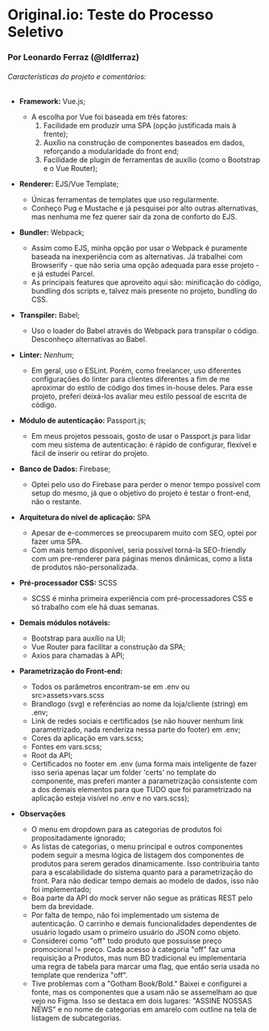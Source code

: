# Original.io: Teste do Processo Seletivo
### Por Leonardo Ferraz (@ldlferraz)
###### Características do projeto e comentários:
  - **Framework:** Vue.js;
    - A escolha por Vue foi baseada em três fatores: 
      1. Facilidade em produzir uma SPA (opção justificada mais à frente); 
      2. Auxílio na construção de componentes baseados em dados, reforçando a modularidade do front end;
      3. Facilidade de plugin de ferramentas de auxílio (como o Bootstrap e o Vue Router);
  - **Renderer:** EJS/Vue Template;
    - Únicas ferramentas de templates que uso regularmente.
    - Conheço Pug e Mustache e já pesquisei por alto outras alternativas, mas nenhuma me fez querer sair da zona de conforto do EJS.
  - **Bundler:** Webpack;
    - Assim como EJS, minha opção por usar o Webpack é puramente baseada na inexperiência com as alternativas. Já trabalhei com Browserify - que não seria uma opção adequada para esse projeto - e já estudei Parcel.
    - As principais features que aproveito aqui são: minificação do código, bundling dos scripts e, talvez mais presente no projeto, bundling do CSS.

  - **Transpiler:** Babel;
    - Uso o loader do Babel através do Webpack para transpilar o código. Desconheço alternativas ao Babel.

  - **Linter:** _Nenhum_;
    - Em geral, uso o ESLint. Porém, como freelancer, uso diferentes configurações do linter para clientes diferentes a fim de me aproximar do estilo de código dos times in-house deles. Para esse projeto, preferi deixá-los avaliar meu estilo pessoal de escrita de código.

  - **Módulo de autenticação:** Passport.js;
    - Em meus projetos pessoais, gosto de usar o Passport.js para lidar com meu sistema de autenticação: é rápido de configurar, flexível e fácil de inserir ou retirar do projeto.

  - **Banco de Dados:** Firebase;
    - Optei pelo uso do Firebase para perder o menor tempo possível com setup do mesmo, já que o objetivo do projeto é testar o front-end, não o restante.

  - **Arquitetura do nível de aplicação:** SPA
    - Apesar de e-commerces se preocuparem muito com SEO, optei por fazer uma SPA. 
    - Com mais tempo disponível, seria possível torná-la SEO-friendly com um pre-renderer para páginas menos dinâmicas, como a lista de produtos não-personalizada.

  - **Pré-processador CSS:** SCSS
    - SCSS é minha primeira experiência com pré-processadores CSS e só trabalho com ele há duas semanas.

  - **Demais módulos notáveis:**
    - Bootstrap para auxílio na UI;
    - Vue Router para facilitar a construção da SPA;
    - Axios para chamadas à API;
    
  - **Parametrização do Front-end:**
    - Todos os parâmetros encontram-se em .env ou src>assets>vars.scss
    - Brandlogo (svg) e referências ao nome da loja/cliente (string) em .env;
    - Link de redes sociais e certificados (se não houver nenhum link parametrizado, nada renderiza nessa parte do footer) em .env;
    - Cores da aplicação em vars.scss;
    - Fontes em vars.scss;
    - Root da API;
    - Certificados no footer em .env (uma forma mais inteligente de fazer isso seria apenas laçar um folder 'certs'
    no template do componente, mas preferi manter a parametrização consistente com a dos demais elementos para que TUDO
    que foi parametrizado na aplicação esteja visível no .env e no vars.scss);

  - **Observações**
    - O menu em dropdown para as categorias de produtos foi propositadamente ignorado;
    - As listas de categorias, o menu principal e outros componentes podem seguir a mesma lógica de
    listagem dos componentes de produtos para serem gerados dinamicamente. Isso contribuiria tanto
    para a escalabilidade do sistema quanto para a parametrização do front. Para não dedicar tempo
    demais ao modelo de dados, isso não foi implementado;
    - Boa parte da API do mock server não segue as práticas REST pelo bem da brevidade.
    - Por falta de tempo, não foi implementado um sistema de autenticação. O carrinho e demais funcionalidades dependentes
    de usuário logado usam o primeiro usuário do JSON como objeto.
    - Considerei como "off" todo produto que possuisse preço promocional != preço. Cada acesso à categoria "off" faz
    uma requisição a Produtos, mas num BD tradicional eu implementaria uma regra de tabela para marcar uma flag, que então
    seria usada no template que renderiza "off".
    - Tive problemas com a "Gotham Book/Bold." Baixei e configurei a fonte, mas os componentes que a usam não se assemelham
    ao que vejo no Figma. Isso se destaca em dois lugares: "ASSINE NOSSAS NEWS" e no nome de categorias em amarelo com outline
    na tela de listagem de subcategorias.
